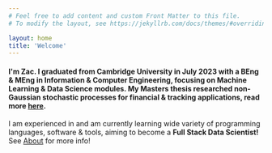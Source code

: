 ```yaml
---
# Feel free to add content and custom Front Matter to this file.
# To modify the layout, see https://jekyllrb.com/docs/themes/#overriding-theme-defaults

layout: home
title: 'Welcome'
---
```



#### I'm Zac. I graduated from Cambridge University in July 2023 with a BEng & MEng in Information & Computer Engineering, focusing on **Machine Learning  & Data Science** modules. My Masters thesis researched non-Gaussian stochastic processes for financial & tracking applications, read more [here](./masters-thesis/).

I am experienced in and am currently learning wide variety of programming languages, software & tools, aiming to become a **Full Stack Data Scientist!** See [About](/about/) for more info!   